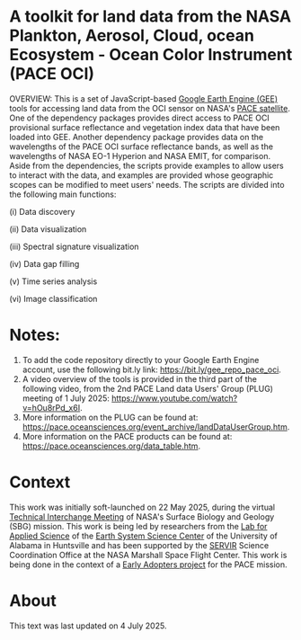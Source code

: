 # A toolkit for land data from the NASA Plankton, Aerosol, Cloud, ocean Ecosystem - Ocean Color Instrument (PACE OCI)
OVERVIEW: This is a set of JavaScript-based [Google Earth Engine (GEE)](https://code.earthengine.google.com) tools for accessing land data from the OCI sensor on NASA's [PACE satellite]( https://pace.oceansciences.org). One of the dependency packages provides direct access to PACE OCI provisional surface reflectance and vegetation index data that have been loaded into GEE. Another dependency package provides data on the wavelengths of the PACE OCI surface reflectance bands, as well as the wavelengths of NASA EO-1 Hyperion and NASA EMIT, for comparison. Aside from the dependencies, the scripts provide examples to allow users to interact with the data, and examples are provided whose geographic scopes can be modified to meet users' needs. The scripts are divided into the following main functions:

(i) Data discovery

(ii) Data visualization

(iii) Spectral signature visualization

(iv) Data gap filling

(v) Time series analysis

(vi) Image classification

# Notes:
1. To add the code repository directly to your Google Earth Engine account, use the following bit.ly link: https://bit.ly/gee_repo_pace_oci.
2. A video overview of the tools is provided in the third part of the following video, from the 2nd PACE Land data Users' Group (PLUG) meeting of 1 July 2025: https://www.youtube.com/watch?v=hOu8rPd_x6I.
3. More information on the PLUG can be found at: https://pace.oceansciences.org/event_archive/landDataUserGroup.htm.
4. More information on the PACE products can be found at: https://pace.oceansciences.org/data_table.htm.

# Context
This work was initially soft-launched on 22 May 2025, during the virtual [Technical Interchange Meeting](https://sbg.jpl.nasa.gov/news-events/sbg-sa-tim-2025) of NASA's Surface Biology and Geology (SBG) mission. This work is being led by researchers from the [Lab for Applied Science](https://www.uah.edu/essc/laboratory-for-applied-science) of the [Earth System Science Center](https://www.uah.edu/essc) of the University of Alabama in Huntsville and has been supported by the [SERVIR](https://science.nasa.gov/category/missions/servir/) Science Coordination Office at the NASA Marshall Space Flight Center. This work is being done in the context of a [Early Adopters project](https://pace.oceansciences.org/people_ea.htm?id=127) for the PACE mission.

# About
This text was last updated on 4 July 2025.
